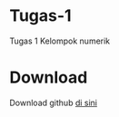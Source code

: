 # Tugas-1
Tugas 1 Kelompok numerik

# Download
Download github [di sini](https://central.github.com/deployments/desktop/desktop/latest/win32)